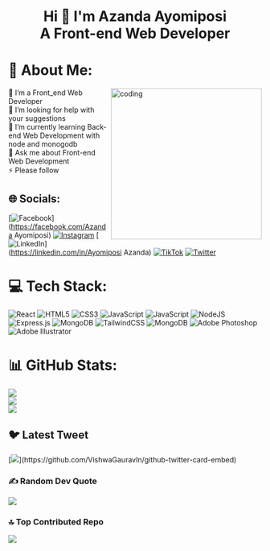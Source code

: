 ## <h1 align ='center'> Hi 👋  I'm Azanda Ayomiposi <br> A Front-end Web Developer </h1>
# 💫 About Me:
<img align='right' alt ='coding' width='300' src="https://media.tenor.com/NOYF3f82b_gAAAAC/programmer.gif">
🔭 I’m a Front_end Web Developer <br>🤝 I’m looking for help with your suggestions<br>🌱 I’m currently learning Back-end Web Development with node and monogodb<br>💬 Ask me about Front-end Web Development<br>⚡ Please follow <br>

## 🌐 Socials:
[![Facebook](https://img.shields.io/badge/Facebook-%231877F2.svg?logo=Facebook&logoColor=white)](https://facebook.com/Azanda Ayomiposi) [![Instagram](https://img.shields.io/badge/Instagram-%23E4405F.svg?logo=Instagram&logoColor=white)](https://instagram.com/Posidev_) [![LinkedIn](https://img.shields.io/badge/LinkedIn-%230077B5.svg?logo=linkedin&logoColor=white)](https://linkedin.com/in/Ayomiposi Azanda) [![TikTok](https://img.shields.io/badge/TikTok-%23000000.svg?logo=TikTok&logoColor=white)](https://tiktok.com/@WithPosi) [![Twitter](https://img.shields.io/badge/Twitter-%231DA1F2.svg?logo=Twitter&logoColor=white)](https://twitter.com/Posidev_) 

# 💻 Tech Stack:
![React](https://img.shields.io/badge/react-%2320232a.svg?style=for-the-badge&logo=react&logoColor=%2361DAFB) ![HTML5](https://img.shields.io/badge/html5-%23E34F26.svg?style=for-the-badge&logo=html5&logoColor=white) ![CSS3](https://img.shields.io/badge/css3-%231572B6.svg?style=for-the-badge&logo=css3&logoColor=white) ![JavaScript](https://img.shields.io/badge/javascript-%23323330.svg?style=for-the-badge&logo=javascript&logoColor=%23F7DF1E) ![JavaScript](https://img.shields.io/badge/javascript-%23323330.svg?style=for-the-badge&logo=javascript&logoColor=%23F7DF1E) ![NodeJS](https://img.shields.io/badge/node.js-6DA55F?style=for-the-badge&logo=node.js&logoColor=white) ![Express.js](https://img.shields.io/badge/express.js-%23404d59.svg?style=for-the-badge&logo=express&logoColor=%2361DAFB) ![MongoDB](https://img.shields.io/badge/MongoDB-%234ea94b.svg?style=for-the-badge&logo=mongodb&logoColor=white) ![TailwindCSS](https://img.shields.io/badge/tailwindcss-%2338B2AC.svg?style=for-the-badge&logo=tailwind-css&logoColor=white) ![MongoDB](https://img.shields.io/badge/MongoDB-%234ea94b.svg?style=for-the-badge&logo=mongodb&logoColor=white) ![Adobe Photoshop](https://img.shields.io/badge/adobephotoshop-%2331A8FF.svg?style=for-the-badge&logo=adobephotoshop&logoColor=white) ![Adobe Illustrator](https://img.shields.io/badge/adobeillustrator-%23FF9A00.svg?style=for-the-badge&logo=adobeillustrator&logoColor=white)
# 📊 GitHub Stats:
![](https://github-readme-stats.vercel.app/api?username=posigamerx&theme=dark&hide_border=false&include_all_commits=false&count_private=false)<br/>
![](https://github-readme-streak-stats.herokuapp.com/?user=posigamerx&theme=dark&hide_border=false)<br/>
![](https://github-readme-stats.vercel.app/api/top-langs/?username=posigamerx&theme=dark&hide_border=false&include_all_commits=false&count_private=false&layout=compact)

## 🐦 Latest Tweet
[![](https://gtce.itsvg.in/api?username=Posidev_)](https://github.com/VishwaGauravIn/github-twitter-card-embed)

### ✍️ Random Dev Quote
![](https://quotes-github-readme.vercel.app/api?type=horizontal&theme=radical)

### 🔝 Top Contributed Repo
![](https://github-contributor-stats.vercel.app/api?username=posigamerx&limit=5&theme=dark&combine_all_yearly_contributions=true)
